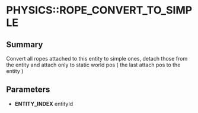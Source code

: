 # PHYSICS::ROPE_CONVERT_TO_SIMPLE

## Summary
Convert all ropes attached to this entity to simple ones, detach those from the entity and attach only to static world pos ( the last attach pos to the entity )

## Parameters
* **ENTITY_INDEX** entityId
